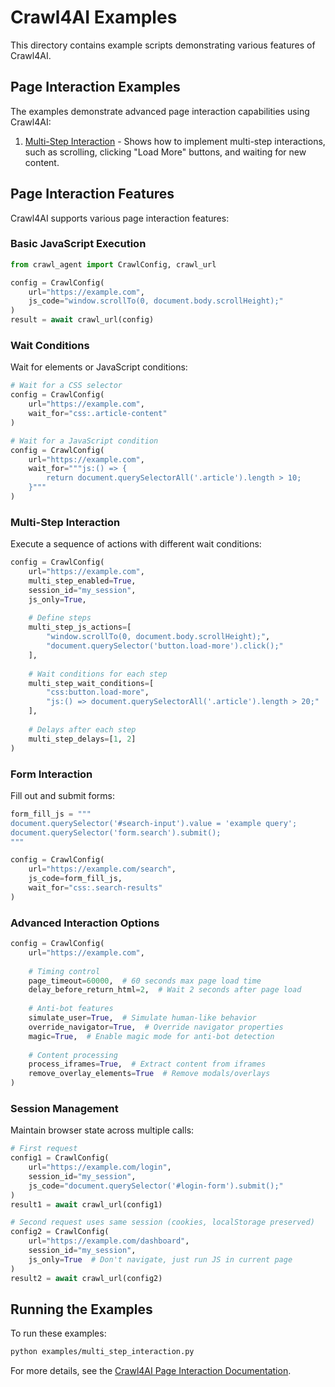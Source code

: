 # Crawl4AI Examples

This directory contains example scripts demonstrating various features of Crawl4AI.

## Page Interaction Examples

The examples demonstrate advanced page interaction capabilities using Crawl4AI:

1. [Multi-Step Interaction](multi_step_interaction.py) - Shows how to implement multi-step interactions, such as scrolling, clicking "Load More" buttons, and waiting for new content.

## Page Interaction Features

Crawl4AI supports various page interaction features:

### Basic JavaScript Execution

```python
from crawl_agent import CrawlConfig, crawl_url

config = CrawlConfig(
    url="https://example.com",
    js_code="window.scrollTo(0, document.body.scrollHeight);"
)
result = await crawl_url(config)
```

### Wait Conditions

Wait for elements or JavaScript conditions:

```python
# Wait for a CSS selector
config = CrawlConfig(
    url="https://example.com",
    wait_for="css:.article-content"
)

# Wait for a JavaScript condition
config = CrawlConfig(
    url="https://example.com",
    wait_for="""js:() => {
        return document.querySelectorAll('.article').length > 10;
    }"""
)
```

### Multi-Step Interaction

Execute a sequence of actions with different wait conditions:

```python
config = CrawlConfig(
    url="https://example.com",
    multi_step_enabled=True,
    session_id="my_session",
    js_only=True,
    
    # Define steps
    multi_step_js_actions=[
        "window.scrollTo(0, document.body.scrollHeight);",
        "document.querySelector('button.load-more').click();"
    ],
    
    # Wait conditions for each step
    multi_step_wait_conditions=[
        "css:button.load-more",
        "js:() => document.querySelectorAll('.article').length > 20;"
    ],
    
    # Delays after each step
    multi_step_delays=[1, 2]
)
```

### Form Interaction

Fill out and submit forms:

```python
form_fill_js = """
document.querySelector('#search-input').value = 'example query';
document.querySelector('form.search').submit();
"""

config = CrawlConfig(
    url="https://example.com/search",
    js_code=form_fill_js,
    wait_for="css:.search-results"
)
```

### Advanced Interaction Options

```python
config = CrawlConfig(
    url="https://example.com",
    
    # Timing control
    page_timeout=60000,  # 60 seconds max page load time
    delay_before_return_html=2,  # Wait 2 seconds after page load
    
    # Anti-bot features
    simulate_user=True,  # Simulate human-like behavior
    override_navigator=True,  # Override navigator properties
    magic=True,  # Enable magic mode for anti-bot detection
    
    # Content processing
    process_iframes=True,  # Extract content from iframes
    remove_overlay_elements=True  # Remove modals/overlays
)
```

### Session Management

Maintain browser state across multiple calls:

```python
# First request
config1 = CrawlConfig(
    url="https://example.com/login",
    session_id="my_session",
    js_code="document.querySelector('#login-form').submit();"
)
result1 = await crawl_url(config1)

# Second request uses same session (cookies, localStorage preserved)
config2 = CrawlConfig(
    url="https://example.com/dashboard",
    session_id="my_session",
    js_only=True  # Don't navigate, just run JS in current page
)
result2 = await crawl_url(config2)
```

## Running the Examples

To run these examples:

```bash
python examples/multi_step_interaction.py
```

For more details, see the [Crawl4AI Page Interaction Documentation](https://docs.crawl4ai.com/core/page-interaction/). 